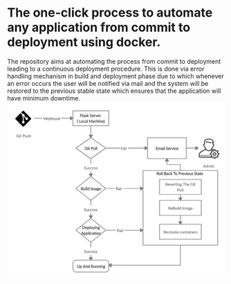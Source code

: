 # The one-click process to automate any application from commit to deployment using docker.
The repository aims at automating the process from commit to deployment leading to a continuous deployment procedure. This is done via error handling mechanism in build and deployment phase due to which whenever an error occurs the user will be notified via mail and the system will be restored to the previous stable state which ensures that the application will have minimum downtime.
![Development_Pipeline](https://github.com/gurpreet0610/DockerWebApp/blob/master/images/Pipeline%20Devlopment.png)

